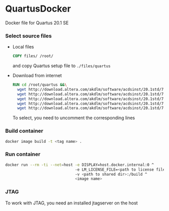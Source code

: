 # QuartusDocker
Docker file for Quartus 20.1 SE

### Select source files

- Local files

  ```dockerfile
  COPY files/ /root/
  ```

  and copy Quartus setup file to `./files/quartus`

- Download from internet

  ```dockerfile
  RUN cd /root/quartus &&\
    wget http://download.altera.com/akdlm/software/acdsinst/20.1std/711/ib_installers/QuartusSetup-20.1.0.711-linux.run -O QuartusSetup-20.1.0.711-linux.run &&\
    wget http://download.altera.com/akdlm/software/acdsinst/20.1std/711/ib_installers/cyclonev-20.1.0.711.qdz -O cyclonev-20.1.0.711.qdz &&\
    wget http://download.altera.com/akdlm/software/acdsinst/20.1std/711/ib_installers/arriav-20.1.0.711.qdz -O arriav-20.1.0.711.qdz &&\
    wget http://download.altera.com/akdlm/software/acdsinst/20.1std/711/ib_installers/max-20.1.0.711.qdz -O max-20.1.0.711.qdz &&\
    wget http://download.altera.com/akdlm/software/acdsinst/20.1std/711/ib_installers/max10-20.1.0.711.qdz -O max10-20.1.0.711.qdz
  ```
  
  To select, you need to uncomment the corresponding lines

### Build container

```bash
docker image build -t <tag name> .
```

### Run container

```bash
docker run --rm -ti --net=host -e DISPLAY=host.docker.internal:0 ^
                               -e LM_LICENSE_FILE=<path to license file> ^
                               -v <path to shared dir>:/build ^
                               <image name>
```

### JTAG

To work with JTAG, you need an installed jtagserver on the host